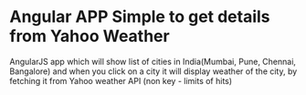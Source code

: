 # Angular APP Simple to get details from Yahoo Weather

AngularJS app which will show list of cities in India(Mumbai, Pune, Chennai, Bangalore) 
and when you click on a city it will display weather of the city, by fetching it from
Yahoo weather API (non key - limits of hits)
